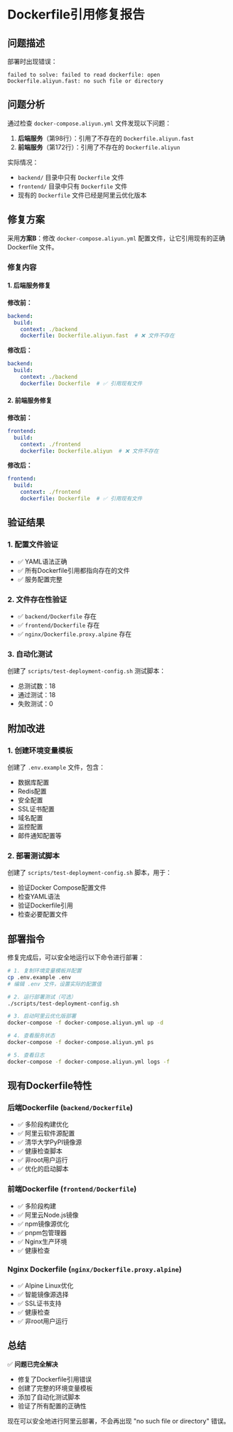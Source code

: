 # Dockerfile引用修复报告

## 问题描述

部署时出现错误：
```
failed to solve: failed to read dockerfile: open Dockerfile.aliyun.fast: no such file or directory
```

## 问题分析

通过检查 `docker-compose.aliyun.yml` 文件发现以下问题：

1. **后端服务**（第98行）：引用了不存在的 `Dockerfile.aliyun.fast`
2. **前端服务**（第172行）：引用了不存在的 `Dockerfile.aliyun`

实际情况：
- `backend/` 目录中只有 `Dockerfile` 文件
- `frontend/` 目录中只有 `Dockerfile` 文件
- 现有的 `Dockerfile` 文件已经是阿里云优化版本

## 修复方案

采用**方案B**：修改 `docker-compose.aliyun.yml` 配置文件，让它引用现有的正确 Dockerfile 文件。

### 修复内容

#### 1. 后端服务修复
**修改前：**
```yaml
backend:
  build:
    context: ./backend
    dockerfile: Dockerfile.aliyun.fast  # ❌ 文件不存在
```

**修改后：**
```yaml
backend:
  build:
    context: ./backend
    dockerfile: Dockerfile  # ✅ 引用现有文件
```

#### 2. 前端服务修复
**修改前：**
```yaml
frontend:
  build:
    context: ./frontend
    dockerfile: Dockerfile.aliyun  # ❌ 文件不存在
```

**修改后：**
```yaml
frontend:
  build:
    context: ./frontend
    dockerfile: Dockerfile  # ✅ 引用现有文件
```

## 验证结果

### 1. 配置文件验证
- ✅ YAML语法正确
- ✅ 所有Dockerfile引用都指向存在的文件
- ✅ 服务配置完整

### 2. 文件存在性验证
- ✅ `backend/Dockerfile` 存在
- ✅ `frontend/Dockerfile` 存在  
- ✅ `nginx/Dockerfile.proxy.alpine` 存在

### 3. 自动化测试
创建了 `scripts/test-deployment-config.sh` 测试脚本：
- 总测试数：18
- 通过测试：18
- 失败测试：0

## 附加改进

### 1. 创建环境变量模板
创建了 `.env.example` 文件，包含：
- 数据库配置
- Redis配置
- 安全配置
- SSL证书配置
- 域名配置
- 监控配置
- 邮件通知配置等

### 2. 部署测试脚本
创建了 `scripts/test-deployment-config.sh` 脚本，用于：
- 验证Docker Compose配置文件
- 检查YAML语法
- 验证Dockerfile引用
- 检查必要配置文件

## 部署指令

修复完成后，可以安全地运行以下命令进行部署：

```bash
# 1. 复制环境变量模板并配置
cp .env.example .env
# 编辑 .env 文件，设置实际的配置值

# 2. 运行部署测试（可选）
./scripts/test-deployment-config.sh

# 3. 启动阿里云优化版部署
docker-compose -f docker-compose.aliyun.yml up -d

# 4. 查看服务状态
docker-compose -f docker-compose.aliyun.yml ps

# 5. 查看日志
docker-compose -f docker-compose.aliyun.yml logs -f
```

## 现有Dockerfile特性

### 后端Dockerfile (`backend/Dockerfile`)
- ✅ 多阶段构建优化
- ✅ 阿里云软件源配置
- ✅ 清华大学PyPI镜像源
- ✅ 健康检查脚本
- ✅ 非root用户运行
- ✅ 优化的启动脚本

### 前端Dockerfile (`frontend/Dockerfile`)
- ✅ 多阶段构建
- ✅ 阿里云Node.js镜像
- ✅ npm镜像源优化
- ✅ pnpm包管理器
- ✅ Nginx生产环境
- ✅ 健康检查

### Nginx Dockerfile (`nginx/Dockerfile.proxy.alpine`)
- ✅ Alpine Linux优化
- ✅ 智能镜像源选择
- ✅ SSL证书支持
- ✅ 健康检查
- ✅ 非root用户运行

## 总结

✅ **问题已完全解决**
- 修复了Dockerfile引用错误
- 创建了完整的环境变量模板
- 添加了自动化测试脚本
- 验证了所有配置的正确性

现在可以安全地进行阿里云部署，不会再出现 "no such file or directory" 错误。
